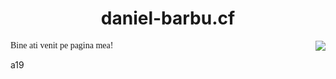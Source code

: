 # <center style="top:0; text-align:center;">daniel-barbu.cf</center>

<img src="https://s01.flagcounter.com/count/3fsv/bg_FFFFFF/txt_000000/border_CCCCCC/columns_1/maxflags_5/viewers_0/labels_1/pageviews_0/flags_0/percent_0/" style="border:0;" align=right>  
<span style="font-family:'Times New Roman',Times,serif;">Bine ati venit pe pagina mea!</span>

a19

<script>var link=document.createElement("link"); link.rel="icon"; link.href="/favicon.png?"; document.getElementsByTagName("head")[0].appendChild(link);</script>

